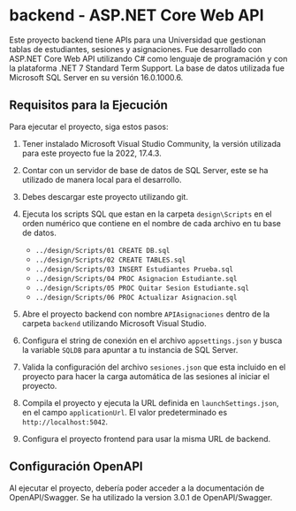 # backend - ASP.NET Core Web API

Este proyecto backend tiene APIs para una Universidad que gestionan tablas de estudiantes, sesiones y asignaciones. 
Fue desarrollado con ASP.NET Core Web API utilizando C# como lenguaje de programación y con la plataforma .NET 7 Standard Term Support.
La base de datos utilizada fue Microsoft SQL Server en su versión 16.0.1000.6.

## Requisitos para la Ejecución

Para ejecutar el proyecto, siga estos pasos:

1. Tener instalado Microsoft Visual Studio Community, la versión utilizada para este proyecto fue la 2022, 17.4.3.
2. Contar con un servidor de base de datos de SQL Server, este se ha utilizado de manera local para el desarrollo.
3. Debes descargar este proyecto utilizando git.
4. Ejecuta los scripts SQL que estan en la carpeta `design\Scripts` en el orden numérico que contiene en el nombre de cada archivo en tu base de datos.
   - `../design/Scripts/01 CREATE DB.sql`
   - `../design/Scripts/02 CREATE TABLES.sql`
   - `../design/Scripts/03 INSERT Estudiantes Prueba.sql`
   - `../design/Scripts/04 PROC Asignacion Estudiante.sql`
   - `../design/Scripts/05 PROC Quitar Sesion Estudiante.sql`
   - `../design/Scripts/06 PROC Actualizar Asignacion.sql`
   
5. Abre el proyecto backend con nombre `APIAsignaciones` dentro de la carpeta `backend` utilizando Microsoft Visual Studio.
6. Configura el string de conexión en el archivo `appsettings.json` y busca la variable `SQLDB` para apuntar a tu instancia de SQL Server.
7. Valida la configuración del archivo `sesiones.json` que esta incluido en el proyecto para hacer la carga automática de las sesiones al iniciar el proyecto.
8. Compila el proyecto y ejecuta la URL definida en `launchSettings.json`, en el campo `applicationUrl`. El valor predeterminado es `http://localhost:5042`.
9. Configura el proyecto frontend para usar la misma URL de backend.

## Configuración OpenAPI

Al ejecutar el proyecto, debería poder acceder a la documentación de OpenAPI/Swagger. 
Se ha utilizado la version 3.0.1 de OpenAPI/Swagger.

